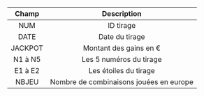 |  Champ  |               Description               |
| :-----: | :-------------------------------------: |
|   NUM   |                ID tirage                |
|  DATE   |             Date du tirage              |
| JACKPOT |         Montant des gains en €          |
| N1 à N5 |         Les 5 numéros du tirage         |
| E1 à E2 |          Les étoiles du tirage          |
|  NBJEU  | Nombre de combinaisons jouées en europe |
